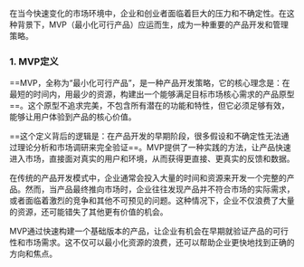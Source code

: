 在当今快速变化的市场环境中，企业和创业者面临着巨大的压力和不确定性。在这种背景下，MVP（最小化可行产品）应运而生，成为一种重要的产品开发和管理策略。

### 1. MVP定义

==MVP，全称为“最小化可行产品”，是一种产品开发策略，它的核心理念是：在最短的时间内，用最少的资源，构建出一个能够满足目标市场核心需求的产品原型==。这个原型不追求完美，不包含所有潜在的功能和特性，但它必须足够有效，能够让用户体验到产品的核心价值。

==这个定义背后的逻辑是：在产品开发的早期阶段，很多假设和不确定性无法通过理论分析和市场调研来完全验证==。MVP提供了一种实践的方法，让产品快速进入市场，直接面对真实的用户和环境，从而获得更直接、更真实的反馈和数据。

在传统的产品开发模式中，企业通常会投入大量的时间和资源来开发一个完整的产品。然而，当产品最终推向市场时，企业往往发现产品并不符合市场的实际需求，或者面临着激烈的竞争和其他不可预见的问题。这种情况下，企业不仅浪费了大量的资源，还可能错失了其他更有价值的机会。

MVP通过快速构建一个基础版本的产品，让企业有机会在早期就验证产品的可行性和市场需求。这不仅可以最小化资源的浪费，还可以帮助企业更快地找到正确的方向和焦点。